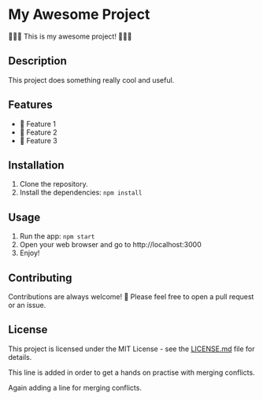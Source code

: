 # My Awesome Project

🚀🚀🚀 This is my awesome project! 🚀🚀🚀

## Description

This project does something really cool and useful.

## Features

- 🎉 Feature 1
- 🎉 Feature 2
- 🎉 Feature 3

## Installation

1. Clone the repository.
2. Install the dependencies: `npm install`

## Usage

1. Run the app: `npm start`
2. Open your web browser and go to http://localhost:3000
3. Enjoy!

## Contributing

Contributions are always welcome! 🤝 Please feel free to open a pull request or an issue.

## License

This project is licensed under the MIT License - see the [LICENSE.md](LICENSE.md) file for details.

This line is added in order to get a hands on practise with merging conflicts. 

Again adding a line for merging conflicts.
